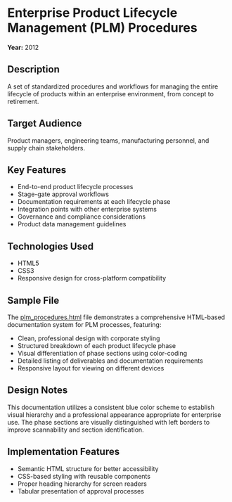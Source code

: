 # Enterprise Product Lifecycle Management (PLM) Procedures

**Year:** 2012

## Description
A set of standardized procedures and workflows for managing the entire lifecycle of products within an enterprise environment, from concept to retirement.

## Target Audience
Product managers, engineering teams, manufacturing personnel, and supply chain stakeholders.

## Key Features
- End-to-end product lifecycle processes
- Stage-gate approval workflows
- Documentation requirements at each lifecycle phase
- Integration points with other enterprise systems
- Governance and compliance considerations
- Product data management guidelines

## Technologies Used
- HTML5
- CSS3
- Responsive design for cross-platform compatibility

## Sample File
The [plm_procedures.html](./plm_procedures.html) file demonstrates a comprehensive HTML-based documentation system for PLM processes, featuring:

- Clean, professional design with corporate styling
- Structured breakdown of each product lifecycle phase
- Visual differentiation of phase sections using color-coding
- Detailed listing of deliverables and documentation requirements
- Responsive layout for viewing on different devices

## Design Notes
This documentation utilizes a consistent blue color scheme to establish visual hierarchy and a professional appearance appropriate for enterprise use. The phase sections are visually distinguished with left borders to improve scannability and section identification.

## Implementation Features
- Semantic HTML structure for better accessibility
- CSS-based styling with reusable components
- Proper heading hierarchy for screen readers
- Tabular presentation of approval processes